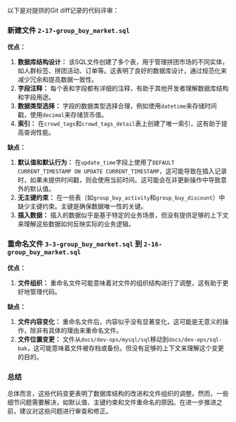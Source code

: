 以下是对提供的Git diff记录的代码评审：

### 新建文件 `2-17-group_buy_market.sql`

**优点：**
1. **数据库结构设计：** 该SQL文件创建了多个表，用于管理拼团市场的不同实体，如人群标签、拼团活动、订单等。这表明了良好的数据库设计，通过规范化来减少冗余和提高数据一致性。
2. **字段注释：** 每个表和字段都有详细的注释，有助于其他开发者理解数据库结构和字段用途。
3. **数据类型选择：** 字段的数据类型选择合理，例如使用`datetime`来存储时间戳，使用`decimal`来存储货币值。
4. **索引：** 在`crowd_tags`和`crowd_tags_detail`表上创建了唯一索引，这有助于提高查询性能。

**缺点：**
1. **默认值和默认行为：** 在`update_time`字段上使用了`DEFAULT CURRENT_TIMESTAMP ON UPDATE CURRENT_TIMESTAMP`，这可能导致在插入记录时，如果未提供时间戳，则会使用当前时间。这可能会在非更新操作中导致意外的默认值。
2. **无主键约束：** 在一些表（如`group_buy_activity`和`group_buy_discount`）中缺少主键约束。主键是确保数据唯一性的关键。
3. **插入数据：** 插入的数据似乎是基于特定的业务场景，但没有提供足够的上下文来理解这些数据如何反映实际的业务逻辑。

### 重命名文件 `3-3-group_buy_market.sql` 到 `2-16-group_buy_market.sql`

**优点：**
1. **文件组织：** 重命名文件可能意味着对文件的组织结构进行了调整，这有助于更好地管理代码。

**缺点：**
1. **文件内容变化：** 重命名文件后，内容似乎没有显著变化，这可能是无意义的操作，除非有具体的理由来重命名文件。
2. **文件位置变更：** 文件从`docs/dev-ops/mysql/sql`移动到`docs/dev-ops/sql-bak`，这可能意味着文件被存档或备份。但没有足够的上下文来理解这个变更的目的。

### 总结

总体而言，这些代码变更表明了数据库结构的改进和文件组织的调整。然而，一些细节问题需要解决，如默认值、主键约束和文件重命名的原因。在进一步推进之前，建议对这些问题进行审查和修正。